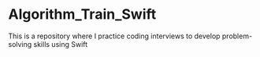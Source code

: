 # Algorithm_Train_Swift


This is a repository where I practice coding interviews to develop problem-solving skills using Swift
